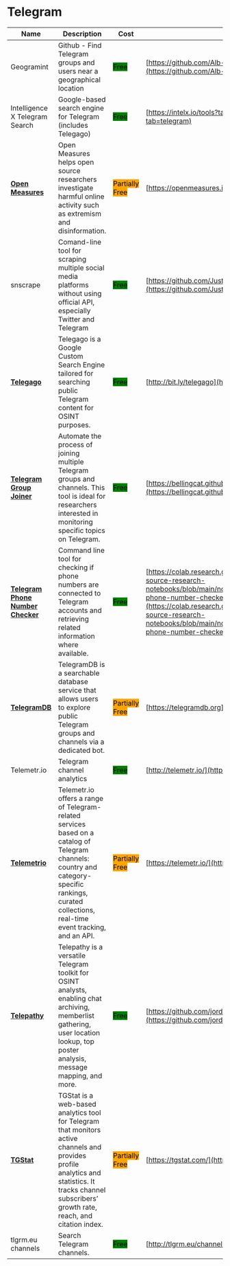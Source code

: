 # Telegram

| Name | Description | Cost | URL |
| --- | --- | --- | --- |
| Geogramint | Github - Find Telegram groups and users near a geographical location | <mark style="background-color:green;">Free</mark> | [https://github.com/Alb-310/Geogramint](https://github.com/Alb-310/Geogramint) |
| Intelligence X Telegram Search | Google-based search engine for Telegram (includes Telegago) | <mark style="background-color:green;">Free</mark> | [https://intelx.io/tools?tab=telegram](https://intelx.io/tools?tab=telegram) |
| [**Open Measures**](../../../tools/open-measures/README.md) | Open Measures helps open source researchers investigate harmful online activity such as extremism and disinformation. | <mark style="background-color:orange;">Partially Free</mark> | [https://openmeasures.io/](https://openmeasures.io/) |
| snscrape | Comand-line tool for scraping multiple social media platforms without using official API, especially Twitter and Telegram | <mark style="background-color:green;">Free</mark> | [https://github.com/JustAnotherArchivist/snscrape](https://github.com/JustAnotherArchivist/snscrape) |
| [**Telegago**](../../../tools/telegago/README.md) | Telegago is a Google Custom Search Engine tailored for searching public Telegram content for OSINT purposes. | <mark style="background-color:green;">Free</mark> | [http://bit.ly/telegago](http://bit.ly/telegago) |
| [**Telegram Group Joiner**](../../../tools/telegram-group-joiner/README.md) | Automate the process of joining multiple Telegram groups and channels. This tool is ideal for researchers interested in monitoring specific topics on Telegram. | <mark style="background-color:green;">Free</mark> | [https://bellingcat.github.io/telegram-group-joiner/](https://bellingcat.github.io/telegram-group-joiner/) |
| [**Telegram Phone Number Checker**](../../../tools/telegram-phone-number-checker/README.md) | Command line tool for checking if phone numbers are connected to Telegram accounts and retrieving related information where available. | <mark style="background-color:green;">Free</mark> | [https://colab.research.google.com/github/bellingcat/open-source-research-notebooks/blob/main/notebooks/bellingcat/telegram-phone-number-checker.ipynb](https://colab.research.google.com/github/bellingcat/open-source-research-notebooks/blob/main/notebooks/bellingcat/telegram-phone-number-checker.ipynb) |
| [**TelegramDB**](../../../tools/telegramdb/README.md) | TelegramDB is a searchable database service that allows users to explore public Telegram groups and channels via a dedicated bot. | <mark style="background-color:orange;">Partially Free</mark> | [https://telegramdb.org](https://telegramdb.org) |
| Telemetr.io | Telegram channel analytics | <mark style="background-color:green;">Free</mark> | [http://telemetr.io/](http://telemetr.io/) |
| [**Telemetrio**](../../../tools/telemetrio/README.md) | Telemetr.io offers a range of Telegram-related services based on a catalog of Telegram channels: country and category-specific rankings, curated collections, real-time event tracking, and an API. | <mark style="background-color:orange;">Partially Free</mark> | [https://telemetr.io/](https://telemetr.io/) |
| [**Telepathy**](../../../tools/telepathy/README.md) | Telepathy is a versatile Telegram toolkit for OSINT analysts, enabling chat archiving, memberlist gathering, user location lookup, top poster analysis, message mapping, and more. | <mark style="background-color:green;">Free</mark> | [https://github.com/jordanwildon/Telepathy](https://github.com/jordanwildon/Telepathy) |
| [**TGStat**](../../../tools/tgstat/README.md) | TGStat is a web-based analytics tool for Telegram that monitors active channels and provides profile analytics and statistics. It tracks channel subscribers’ growth rate, reach, and citation index. | <mark style="background-color:orange;">Partially Free</mark> | [https://tgstat.com/](https://tgstat.com/) |
| tlgrm.eu channels | Search Telegram channels. | <mark style="background-color:green;">Free</mark> | [http://tlgrm.eu/channels](http://tlgrm.eu/channels) |
